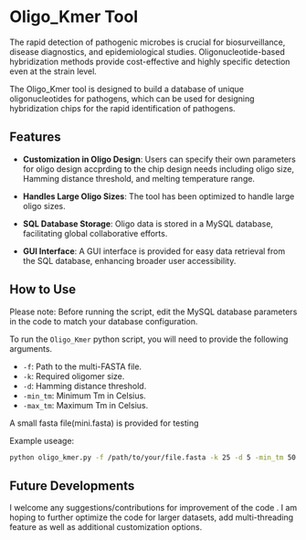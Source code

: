 # Oligo_Kmer Tool

The rapid detection of pathogenic microbes is crucial for biosurveillance, disease diagnostics, and epidemiological studies. Oligonucleotide-based hybridization methods provide cost-effective and highly specific detection even at the strain level.

The Oligo_Kmer tool is designed to build a database of unique oligonucleotides for pathogens, which can be used for designing hybridization chips for the rapid identification of pathogens.

## Features

- **Customization in Oligo Design**: Users can specify their own parameters for oligo design accprding to the chip design needs including oligo size, Hamming distance threshold, and melting temperature range.

- **Handles Large Oligo Sizes**: The tool has been optimized to handle large oligo sizes.

- **SQL Database Storage**: Oligo data is stored in a MySQL database, facilitating global collaborative efforts.

- **GUI Interface**: A GUI interface is provided for easy data retrieval from the SQL database, enhancing broader user accessibility.

## How to Use

Please note: Before running the script, edit the MySQL database parameters in the code to match your database configuration.

To run the `Oligo_Kmer` python script, you will need to provide the following arguments. 

- `-f`: Path to the multi-FASTA file.
- `-k`: Required oligomer size.
- `-d`: Hamming distance threshold.
- `-min_tm`: Minimum Tm in Celsius.
- `-max_tm`: Maximum Tm in Celsius.

A small fasta file(mini.fasta) is provided for testing 

Example useage:

```bash
python oligo_kmer.py -f /path/to/your/file.fasta -k 25 -d 5 -min_tm 50 -max_tm 60
```

## Future Developments

I welcome any suggestions/contributions for improvement of the code . I am hoping to further optimize the code for larger datasets, add multi-threading feature as well as additional customization options.
